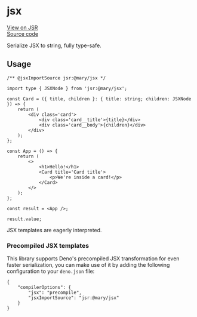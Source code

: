 # jsx

[View on JSR](https://jsr.io/@mary/jsx)\
[Source code](https://codeberg.org/mary-ext/pkg-jsx)

Serialize JSX to string, fully type-safe.

## Usage

```tsx
/** @jsxImportSource jsr:@mary/jsx */

import type { JSXNode } from 'jsr:@mary/jsx';

const Card = ({ title, children }: { title: string; children: JSXNode }) => {
	return (
		<div class='card'>
			<div class='card__title'>{title}</div>
			<div class='card__body'>{children}</div>
		</div>
	);
};

const App = () => {
	return (
		<>
			<h1>Hello!</h1>
			<Card title='Card title'>
				<p>We're inside a card!</p>
			</Card>
		</>
	);
};

const result = <App />;

result.value;
```

JSX templates are eagerly interpreted.

### Precompiled JSX templates

This library supports Deno's precompiled JSX transformation for even faster serialization, you can make use of
it by adding the following configuration to your `deno.json` file:

```jsonc
{
	"compilerOptions": {
		"jsx": "precompile",
		"jsxImportSource": "jsr:@mary/jsx"
	}
}
```

